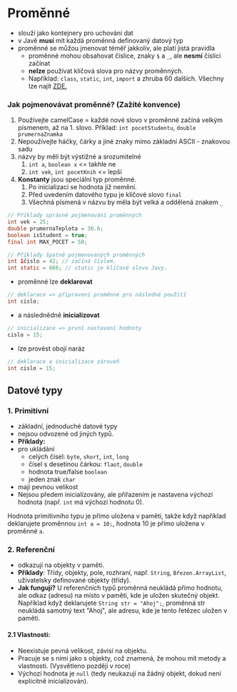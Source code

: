 # Proměnné

- slouží jako kontejnery pro uchování dat
- v Javě **musí** mít každá proměnná definovaný datový typ
- proměnné se můžou jmenovat téměř jakkoliv, ale platí jistá pravidla
    - proměnné mohou obsahovat číslice, znaky `$` a `_`, ale **nesmí** číslíci začínat
    - **nelze** používat klíčová slova pro názvy proměnných.
    - Například: `class`, `static`, `int`, `import` a zhruba 60 dalších. Všechny lze
      najít [ZDE.](https://www.geeksforgeeks.org/list-of-all-java-keywords/)

### Jak pojmenovávat proměnné? (Zažíté konvence)

1. Používejte camelCase = každé nové slovo v proměnné začíná velkým písmenem, až na 1. slovo.
   Příklad: `int pocetStudentu`, `double prumernaZnamka`
2. Nepoužívejte háčky, čárky a jiné znaky mimo základní ASCII - znakovou sadu
3. názvy by měli být výstižné a srozumitelné
   1. `int a`, `boolean x` <= takhle ne
   2. `int vek`, `int pocetKnih` <= lepší
4. **Konstanty** jsou speciální typ proměnné. 
   1. Po inicializaci se hodnota již nemění.
   2. Před uvedením datového typu je klíčové slovo `final`
   3. Všechná písmená v názvu by měla být velká a oddělená znakem `_`

```java
// Příklady správně pojmenování proměnných
int vek = 25;
double prumernaTeplota = 36.6;
boolean isStudent = true;
final int MAX_POCET = 50;

// Příklady špatně pojmenovaných proměnných
int 1čislo = 42; // začíná číslem.
int static = 666; // static je klíčové slovo Javy.
```

- proměnné lze **deklarovat**

```java
// deklarace => připravení proměnné pro následné použití
int cislo;
```

- a následnědně **inicializovat**

```java
// inicializace => první nastavení hodnoty
cislo = 15;
```

- lze provést obojí naráz

```java
// deklarace a inicializace zároveň
int cislo = 15;
```

## Datové typy

### 1. Primitivní

- základní, jednoduché datové typy
- nejsou odvozené od jiných typů.
- **Příklady:**
- pro ukládání
    - celých čísel: `byte`, `short`, `int`, `long`
    - čísel s desetinou čárkou: `flaot`, `double`
    - hodnota true/false `boolean`
    - jeden znak `char`
- mají pevnou velikost
- Nejsou předem inicializovány, ale přiřazením je nastavena výchozí hodnota (např. `int` má výchozí hodnotu 0).

Hodnota primitivního typu je přímo uložena v paměti, takže když například deklarujete proměnnou `int a = 10;`, hodnota
10 je přímo uložena v proměnné `a`.

### 2. Referenční

- odkazují na objekty v paměti.
- **Příklady**: Třídy, objekty, pole, rozhraní, např. `String`, `Březen.ArrayList`, uživatelsky definované objekty (třídy).
- **Jak fungují?** U referenčních typů proměnná neukládá přímo hodnotu, ale odkaz (adresu) na místo v paměti, kde je uložen skutečný objekt. Například když deklarujete `String str = "Ahoj";`, proměnná str neukládá samotný text "Ahoj", ale adresu, kde je tento řetězec uložen v paměti.
#### 2.1 Vlastnosti:
- Neexistuje pevná velikost, závisí na objektu.
- Pracuje se s nimi jako s objekty, což znamená, že mohou mít metody a vlastnosti. (Vysvětleno později v roce)
- Výchozí hodnota je `null` (tedy neukazují na žádný objekt, dokud není explicitně inicializován).
